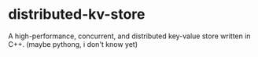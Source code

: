 # distributed-kv-store

A high-performance, concurrent, and distributed key-value store written in C++. (maybe pythong, i don't know yet)
